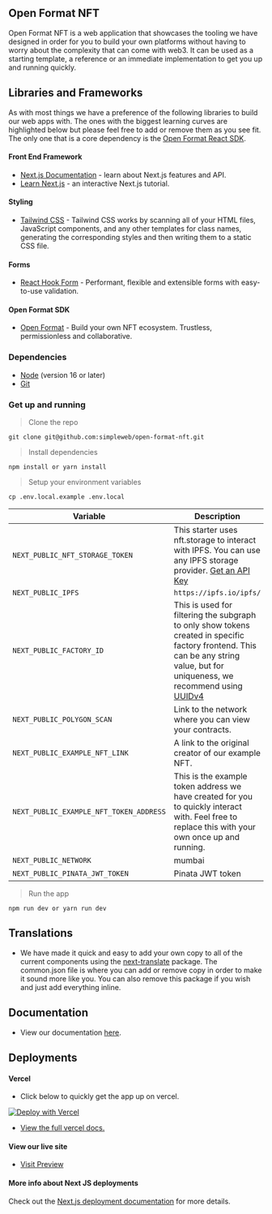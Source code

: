 ## Open Format NFT

Open Format NFT is a web application that showcases the tooling we have designed in order for you to build your own platforms without having to worry about the complexity that can come with web3. It can be used as a starting template, a reference or an immediate implementation to get you up and running quickly.

## Libraries and Frameworks

As with most things we have a preference of the following libraries to build our web apps with. The ones with the biggest learning curves are highlighted below but please feel free to add or remove them as you see fit. The only one that is a core dependency is the [Open Format React SDK](https://github.com/simpleweb/open-format/tree/main/sdks/react).

#### Front End Framework

- [Next.js Documentation](https://nextjs.org/docs) - learn about Next.js features and API.
- [Learn Next.js](https://nextjs.org/learn) - an interactive Next.js tutorial.

#### Styling

- [Tailwind CSS](https://tailwindcss.com/) - Tailwind CSS works by scanning all of your HTML files, JavaScript components, and any other templates for class names, generating the corresponding styles and then writing them to a static CSS file.

#### Forms

- [React Hook Form](https://react-hook-form.com/) - Performant, flexible and extensible forms with easy-to-use validation.

#### Open Format SDK

- [Open Format](https://github.com/simpleweb/open-format) - Build your own NFT ecosystem. Trustless, permissionless and collaborative.

### Dependencies

- [Node](https://nodejs.org/en/docs/) (version 16 or later)
- [Git](https://nodejs.org/en/docs/)

### Get up and running

> Clone the repo

```
git clone git@github.com:simpleweb/open-format-nft.git
```

> Install dependencies

```
npm install or yarn install
```

> Setup your environment variables

```
cp .env.local.example .env.local
```

| Variable                                | Description                                                                                                                                                                                                     |
| --------------------------------------- | --------------------------------------------------------------------------------------------------------------------------------------------------------------------------------------------------------------- |
| `NEXT_PUBLIC_NFT_STORAGE_TOKEN`         | This starter uses nft.storage to interact with IPFS. You can use any IPFS storage provider. [Get an API Key](https://nft.storage/docs/#get-an-api-token)                                                        |
| `NEXT_PUBLIC_IPFS`                      | `https://ipfs.io/ipfs/`                                                                                                                                                                                         |
| `NEXT_PUBLIC_FACTORY_ID`                | This is used for filtering the subgraph to only show tokens created in specific factory frontend. This can be any string value, but for uniqueness, we recommend using [UUIDv4](https://www.uuidgenerator.net/) |
| `NEXT_PUBLIC_POLYGON_SCAN`              | Link to the network where you can view your contracts.                                                                                                                                                          |
| `NEXT_PUBLIC_EXAMPLE_NFT_LINK`          | A link to the original creator of our example NFT.                                                                                                                                                              |
| `NEXT_PUBLIC_EXAMPLE_NFT_TOKEN_ADDRESS` | This is the example token address we have created for you to quickly interact with. Feel free to replace this with your own once up and running.                                                                |
| `NEXT_PUBLIC_NETWORK`                   | mumbai                                                                                                                                                                                                          |
| `NEXT_PUBLIC_PINATA_JWT_TOKEN`          | Pinata JWT token                                                                                                                                                                                                |

> Run the app

```
npm run dev or yarn run dev
```

## Translations

- We have made it quick and easy to add your own copy to all of the current components using the [next-translate](https://www.npmjs.com/package/next-translate) package. The common.json file is where you can add or remove copy in order to make it sound more like you. You can also remove this package if you wish and just add everything inline.

## Documentation

- View our documentation [here](https://docs.openformat.simpleweb.co.uk/).

## Deployments

#### Vercel

- Click below to quickly get the app up on vercel.

[![Deploy with Vercel](https://vercel.com/button)](https://vercel.com/new/clone?repository-url=https://github.com/simpleweb/open-format-nft.git&env=NEXT_PUBLIC_IPFS,NEXT_PUBLIC_FACTORY_ID,NEXT_PUBLIC_NFT_STORAGE_TOKEN,NEXT_PUBLIC_CHAIN_ID,NEXT_PUBLIC_POLYGON_SCAN,NEXT_PUBLIC_EXAMPLE_NFT_LINK,NEXT_PUBLIC_EXAMPLE_NFT_TOKEN_ADDRESS,NEXT_PUBLIC_NETWORK)

- [View the full vercel docs.](https://vercel.com/new?utm_medium=default-template&filter=next.js&utm_source=create-next-app&utm_campaign=create-next-app-readme)

#### View our live site

- [Visit Preview](https://open-format-nft.vercel.app/)

#### More info about Next JS deployments

Check out the [Next.js deployment documentation](https://nextjs.org/docs/deployment) for more details.
